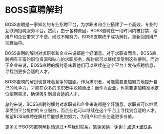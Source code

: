 # BOSS直聘解封

BOSS直聘是一家知名的专业招聘平台，为求职者和企业搭建了一个高效、专业的互联网招聘服务平台。然而，由于各种原因，BOSS直聘在一段时间内被封禁，给用户和企业带来了不便。经过不懈努力，BOSS直聘终于成功解封，重新回到用户视野当中。

BOSS直聘的解封对求职者和企业来说都是个好消息。对于求职者而言，BOSS直聘拥有丰富的职位资源和贴心的求职服务，解封后可以继续享受到这些便利。而对于企业来说，BOSS直聘的解封意味着他们可以继续在这个平台上发布招聘信息，寻找到更多合适的人才。

BOSS直聘的解封也意味着竞争的加剧。作为求职者，可能需要更加努力地提升自己的竞争力，才能在众多的求职者中脱颖而出；而作为企业，也需要更加精准地定位招聘需求，确保吸引到最合适的人才。

总的来说，BOSS直聘的解封对求职者和企业来说都是个好消息。求职者可以继续享受到平台提供的专业服务，而企业也可以继续在这个平台上寻找到合适的人才。希望BOSS直聘在解封后能够更加努力，为用户和企业创造更多价值。

更多关于BOSS直聘解封请通过✈与我们联系，感谢阅读，谢谢！[点这✈里联系](https://acc.k02.cc)